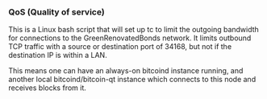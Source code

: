 ### QoS (Quality of service) ###

This is a Linux bash script that will set up tc to limit the outgoing bandwidth for connections to the GreenRenovatedBonds network. It limits outbound TCP traffic with a source or destination port of 34168, but not if the destination IP is within a LAN.

This means one can have an always-on bitcoind instance running, and another local bitcoind/bitcoin-qt instance which connects to this node and receives blocks from it.
